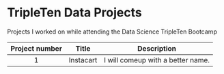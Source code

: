 # TripleTen Data Projects
Projects I worked on while attending the Data Science TripleTen Bootcamp

| Project number | Title | Description |
| :-----------: | ----------- |----------- |
| 1 | Instacart| I will comeup with a better name. |

